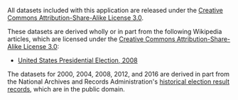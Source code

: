 All datasets included with this application are released under the [Creative
Commons Attribution-Share-Alike License
3.0](https://creativecommons.org/licenses/by-sa/3.0/).

These datasets are derived wholly or in part from the following Wikipedia
articles, which are licensed under the [Creative Commons Attribution-Share-Alike
License 3.0](https://creativecommons.org/licenses/by-sa/3.0/):
* [United States Presidential Election,
  2008](https://en.wikipedia.org/wiki/United_States_presidential_election,_2008)

The datasets for 2000, 2004, 2008, 2012, and 2016 are derived in part from the
National Archives and Records Administration's [historical election result
records](https://www.archives.gov/federal-register/electoral-college/historical.html),
which are in the public domain.
